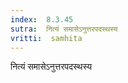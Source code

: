 ```yaml
---
index:  8.3.45
sutra:  नित्यं समासेऽनुत्तरपदस्थस्य
vritti:  samhita 
---
```


नित्यं समासेऽनुत्तरपदस्थस्य

